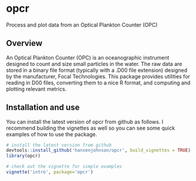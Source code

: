 # opcr
Process and plot data from an Optical Plankton Counter (OPC)

## Overview

An Optical Plankton Counter (OPC) is an oceanographic instrument designed to count and size small particles in the water. The raw data are stored in a binary file format (typically with a .D00 file extension) designed by the manufacturer, Focal Technologies. This package provides utilities for reading in D00 files, converting them to a nice R format, and computing and plotting relevant metrics.

## Installation and use

You can install the latest version of opcr from github as follows. I recommend building the vignettes as well so you can see some quick examples of how to use the package.

``` r
# install the latest version from github
devtools::install_github('hansenjohnson/opcr', build_vignettes = TRUE)
library(opcr)

# check out the vignette for simple examples
vignette('intro', package='opcr')
```
